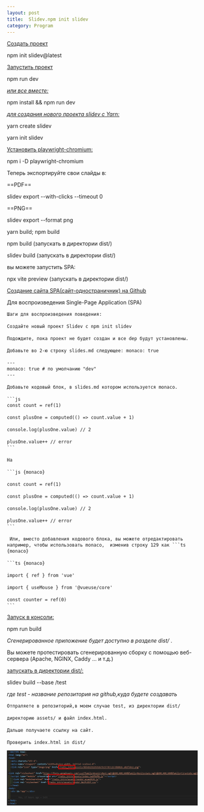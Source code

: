```yaml
---
layout: post
title:  Slidev.npm init slidev
category: Program
---
```


<u>Создать проект</u>

npm init slidev@latest 

<u>Запустить проект</u>

npm run dev

<u>*или все вместе:*</u>

npm install && npm run dev

<u>*для создания нового проекта slidev с Yarn:*</u>

yarn create slidev

yarn init slidev

<u>Установить playwright-chromium:</u>

npm i -D playwright-chromium

Теперь экспортируйте свои слайды в:

==PDF==

slidev export --with-clicks --timeout 0

==PNG==

slidev export --format png

yarn build; npm build

npm build     (запускать в директории dist/)

slidev build (запускать в директории dist/)

вы можете запустить SPA:

npx vite preview (запускать в директории dist/)

<u>Создание сайта SPA(сайт-одностраничник) на Github</u>

 Для воспроизведения Single-Page Application (SPA)

    Шаги для воспроизведения поведения:

    Создайте новый проект Slidev с npm init slidev

    Подождите, пока проект не будет создан и все dep будут установлены.

    Добавьте во 2-ю строку slides.md следующее: monaco: true

    ---
    monaco: true # по умолчанию "dev"
    ---

    Добавьте кодовый блок, в slides.md котором используется monaco.

    ```js
    const count = ref(1)

    const plusOne = computed(() => count.value + 1)

    console.log(plusOne.value) // 2

    plusOne.value++ // error
    ```
    
    На

    ```js {monaco}

    const count = ref(1)    

    const plusOne = computed(() => count.value + 1)

    console.log(plusOne.value) // 2

    plusOne.value++ // error
    ```
    
     Или, вместо добавления кодового блока, вы можете отредактировать например, чтобы использовать monaco,  изменив строку 129 как ```ts {monaco}

    ```ts {monaco}

    import { ref } from 'vue'

    import { useMouse } from '@vueuse/core'

    const counter = ref(0)
    ```

 <u>Запуск в консоли: </u>
 
 npm run build 

*Сгенерированное приложение будет доступно в разделе dist/* .

Вы можете протестировать сгенерированную сборку с помощью веб-сервера (Apache, NGINX, Caddy ... и т.д.) 

<u>запускать в директории dist/:</u>

slidev build --base /test  

*где test - название репозитория на github,куда будете создавать*

    Отпраляете в репозиторий,в моем случае test, из директории dist/

    директорию assets/ и файл index.html.
    
    Дальше получаете ссылку на сайт.
	
	Проверить index.html in dist/ 
	
![solution.png](/img/solution.png)
